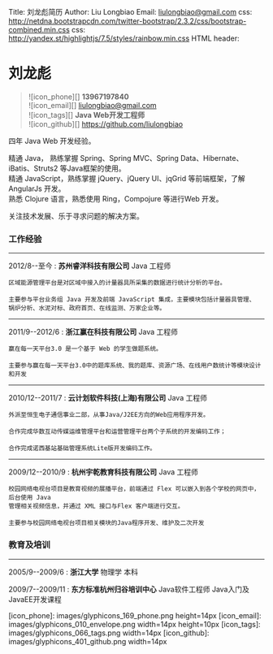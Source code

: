 Title: 刘龙彪简历
Author: Liu Longbiao
Email: liulongbiao@gmail.com
css: http://netdna.bootstrapcdn.com/twitter-bootstrap/2.3.2/css/bootstrap-combined.min.css
css: http://yandex.st/highlightjs/7.5/styles/rainbow.min.css
HTML header: <script src="../../js/seajs/2.1.1/sea.js"></script>
	<script src="../../js/config.js"></script>
	<script>seajs.use("init");</script>


# 刘龙彪

> ![icon_phone][] **13967197840**<br/>
> ![icon_email][] liulongbiao@gmail.com<br/>
> ![icon_tags][] **Java Web开发工程师**<br/>
> ![icon_github][] https://github.com/liulongbiao

四年 Java Web 开发经验。

精通 Java， 熟练掌握 Spring、Spring MVC、Spring Data、Hibernate、iBatis、Struts2 等Java框架的使用。<br/>
精通 JavaScript，熟练掌握 jQuery、jQuery UI、jqGrid 等前端框架，了解 AngularJs 开发。<br/>
熟悉 Clojure 语言，熟悉使用 Ring，Compojure 等进行Web 开发。

关注技术发展、乐于寻求问题的解决方案。

### 工作经验

--------------------------------------------------------------------------------

2012/8--至今
:	**苏州睿洋科技有限公司** Java 工程师

	区域能源管理平台是对区域中接入的计量器具所采集的数据进行统计分析的平台。

	主要参与平台业务组 Java 开发及前端 JavaScript 集成，主要模块包括计量器具管理、
	锅炉分析、水泥对标、政府首页、在线监测、万家企业等。

--------------------------------------------------------------------------------

2011/9--2012/6
:	**浙江赢在科技有限公司** Java 工程师

	赢在每一天平台3.0 是一个基于 Web 的学生做题系统。

	主要参与赢在每一天平台3.0中的题库系统、我的题库、资源广场、在线用户数统计等模块设计和开发

--------------------------------------------------------------------------------

2010/12--2011/7
:	**云计划软件科技(上海)有限公司** Java 工程师

	外派至恒生电子通信事业二部，从事Java/J2EE方向的Web应用程序开发。

	合作完成华数互动传媒运维管理平台和运营管理平台两个子系统的开发编码工作；

	合作完成诺西基站基础管理系统Lite版开发编码工作。

--------------------------------------------------------------------------------

2009/12--2010/9
:	**杭州宇乾教育科技有限公司** Java 工程师

	校园网络电视台项目是教育视频的展播平台，前端通过 Flex 可以嵌入到各个学校的网页中，后台使用 Java
	管理相关视频信息，并通过 XML 接口与Flex 客户端进行交互。

	主要参与校园网络电视台项目相关模块的Java程序开发、维护及二次开发

### 教育及培训

--------------------------------------------------------------------------------

2005/9--2009/6
:	**浙江大学** 物理学  本科


2009/7--2009/11
:	**东方标准杭州归谷培训中心** Java软件工程师  Java入门及JavaEE开发课程


[icon_phone]: images/glyphicons_169_phone.png height=14px
[icon_email]: images/glyphicons_010_envelope.png width=14px height=10px
[icon_tags]: images/glyphicons_066_tags.png width=14px
[icon_github]: images/glyphicons_401_github.png width=14px